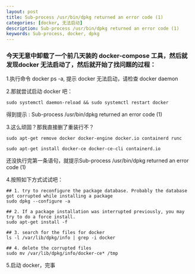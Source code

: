```yaml
---
layout: post  
title: Sub-process /usr/bin/dpkg returned an error code (1)  
categories: [docker, 无法启动]  
description: Sub-process /usr/bin/dpkg returned an error code (1)  
keywords: Sub-process, docker, dpkg  
---
```


### 今天无意中卸载了一个前几天装的 docker-compose 工具，然后就发现docker 无法启动了，然后就开始了找问题的过程：

1.执行命令 docker ps -a, 提示 docker 无法启动，请检查 docker daemon

2.那就尝试启动 docker 吧：  

```
sudo systemctl daemon-reload && sudo systemctl restart docker
```
得到提示 : Sub-process /usr/bin/dpkg returned an error code (1)  

3.这么顽固？那我直接删了重装行不？

```
sudo apt-get remove docker docker-engine docker.io containerd runc

sudo apt-get install docker-ce docker-ce-cli containerd.io
```

还没执行完第一条语句，就提示Sub-process /usr/bin/dpkg returned an error code (1) 

4.按照如下方式试试吧：

```
## 1. try to reconfigure the package database. Probably the database got corrupted while installing a package
sudo dpkg --configure -a

## 2. If a package installation was interrupted previously, you may try to do a force install.
sudo apt-get install -f

## 3. search for the files for docker
ls -l /var/lib/dpkg/info | grep -i docker

## 4. delete the corrupted files
sudo mv /var/lib/dpkg/info/docker-ce* /tmp
```

5.启动 docker，完事